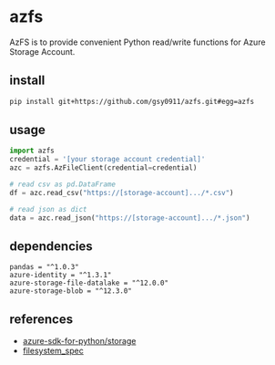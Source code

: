 # azfs

AzFS is to provide convenient Python read/write functions for Azure Storage Account.


## install

```bash
pip install git+https://github.com/gsy0911/azfs.git#egg=azfs
```

## usage

```python
import azfs
credential = '[your storage account credential]'
azc = azfs.AzFileClient(credential=credential)

# read csv as pd.DataFrame
df = azc.read_csv("https://[storage-account].../*.csv")

# read json as dict
data = azc.read_json("https://[storage-account].../*.json")
```

## dependencies

```
pandas = "^1.0.3"
azure-identity = "^1.3.1"
azure-storage-file-datalake = "^12.0.0"
azure-storage-blob = "^12.3.0"
```

## references

* [azure-sdk-for-python/storage](https://github.com/Azure/azure-sdk-for-python/tree/master/sdk/storage)
* [filesystem_spec](https://github.com/intake/filesystem_spec)